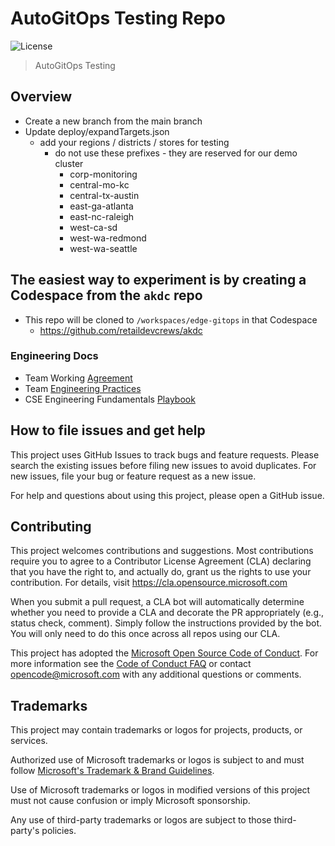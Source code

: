 # AutoGitOps Testing Repo

![License](https://img.shields.io/badge/license-MIT-green.svg)

> AutoGitOps Testing

## Overview

- Create a new branch from the main branch
- Update deploy/expandTargets.json
  - add your regions / districts / stores for testing
    - do not use these prefixes - they are reserved for our demo cluster
      - corp-monitoring
      - central-mo-kc
      - central-tx-austin
      - east-ga-atlanta
      - east-nc-raleigh
      - west-ca-sd
      - west-wa-redmond
      - west-wa-seattle

## The easiest way to experiment is by creating a Codespace from the `akdc` repo

- This repo will be cloned to `/workspaces/edge-gitops` in that Codespace
  - <https://github.com/retaildevcrews/akdc>

### Engineering Docs

- Team Working [Agreement](.github/WorkingAgreement.md)
- Team [Engineering Practices](.github/EngineeringPractices.md)
- CSE Engineering Fundamentals [Playbook](https://github.com/Microsoft/code-with-engineering-playbook)

## How to file issues and get help

This project uses GitHub Issues to track bugs and feature requests. Please search the existing issues before filing new issues to avoid duplicates. For new issues, file your bug or feature request as a new issue.

For help and questions about using this project, please open a GitHub issue.

## Contributing

This project welcomes contributions and suggestions.  Most contributions require you to agree to a Contributor License Agreement (CLA) declaring that you have the right to, and actually do, grant us the rights to use your contribution. For details, visit <https://cla.opensource.microsoft.com>

When you submit a pull request, a CLA bot will automatically determine whether you need to provide a CLA and decorate the PR appropriately (e.g., status check, comment). Simply follow the instructions provided by the bot. You will only need to do this once across all repos using our CLA.

This project has adopted the [Microsoft Open Source Code of Conduct](https://opensource.microsoft.com/codeofconduct/). For more information see the [Code of Conduct FAQ](https://opensource.microsoft.com/codeofconduct/faq/) or contact [opencode@microsoft.com](mailto:opencode@microsoft.com) with any additional questions or comments.

## Trademarks

This project may contain trademarks or logos for projects, products, or services.

Authorized use of Microsoft trademarks or logos is subject to and must follow [Microsoft's Trademark & Brand Guidelines](https://www.microsoft.com/en-us/legal/intellectualproperty/trademarks/usage/general).

Use of Microsoft trademarks or logos in modified versions of this project must not cause confusion or imply Microsoft sponsorship.

Any use of third-party trademarks or logos are subject to those third-party's policies.
